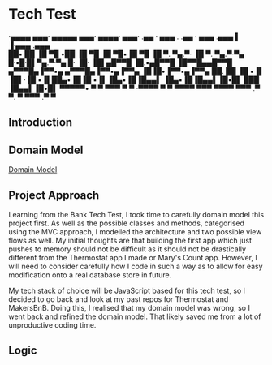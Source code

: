 # Tech Test


·▄▄▄▄   ▄▄▄· ▄▄▄▄▄ ▄▄▄· ▄▄▄▄·  ▄▄▄· .▄▄ · ▄▄▄ .    .▄▄ · ▄▄▄ .▄▄▄   ▌ ▐·▄▄▄ .▄▄▄  
██▪ ██ ▐█ ▀█ •██  ▐█ ▀█ ▐█ ▀█▪▐█ ▀█ ▐█ ▀. ▀▄.▀·    ▐█ ▀. ▀▄.▀·▀▄ █·▪█·█▌▀▄.▀·▀▄ █·
▐█· ▐█▌▄█▀▀█  ▐█.▪▄█▀▀█ ▐█▀▀█▄▄█▀▀█ ▄▀▀▀█▄▐▀▀▪▄    ▄▀▀▀█▄▐▀▀▪▄▐▀▀▄ ▐█▐█•▐▀▀▪▄▐▀▀▄
██. ██ ▐█ ▪▐▌ ▐█▌·▐█ ▪▐▌██▄▪▐█▐█ ▪▐▌▐█▄▪▐█▐█▄▄▌    ▐█▄▪▐█▐█▄▄▌▐█•█▌ ███ ▐█▄▄▌▐█•█▌
▀▀▀▀▀•  ▀  ▀  ▀▀▀  ▀  ▀ ·▀▀▀▀  ▀  ▀  ▀▀▀▀  ▀▀▀      ▀▀▀▀  ▀▀▀ .▀  ▀. ▀   ▀▀▀ .▀  ▀

## Introduction


## Domain Model
[Domain Model](./assets/Tech_Test_Database_Domain_Model.jpg)

## Project Approach
Learning from the Bank Tech Test, I took time to carefully domain model this project first. As well as the possible classes and methods, categorised using the MVC approach, I modelled the architecture and two possible view flows as well. My initial thoughts are that building the first app which just pushes to memory should not be difficult as it should not be drastically different from the Thermostat app I made or Mary's Count app. However, I will need to consider carefully how I code in such a way as to allow for easy modification onto a real database store in future.

My tech stack of choice will be JavaScript based for this tech test, so I decided to go back and look at my past repos for Thermostat and MakersBnB. Doing this, I realised that my domain model was wrong, so I went back and refined the domain model. That likely saved me from a lot of unproductive coding time.

## Logic
